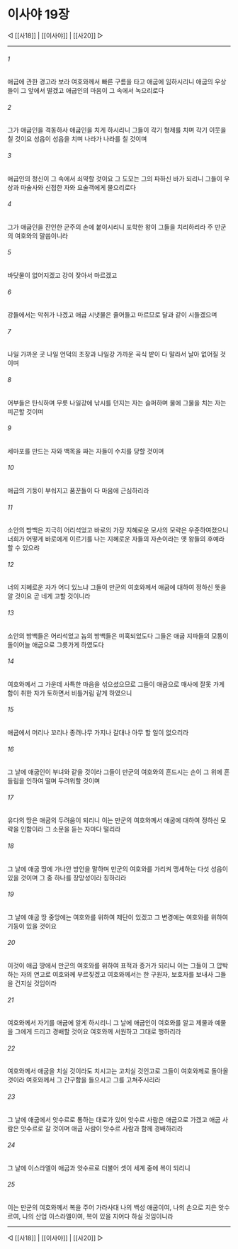 ﻿# 이사야 19장

◁ [[사18]] | [[이사야]] | [[사20]] ▷
***

###### 1
애굽에 관한 경고라 보라 여호와께서 빠른 구름을 타고 애굽에 임하시리니 애굽의 우상들이 그 앞에서 떨겠고 애굽인의 마음이 그 속에서 녹으리로다

###### 2
그가 애굽인을 격동하사 애굽인을 치게 하시리니 그들이 각기 형제를 치며 각기 이웃을 칠 것이요 성읍이 성읍을 치며 나라가 나라를 칠 것이며

###### 3
애굽인의 정신이 그 속에서 쇠약할 것이요 그 도모는 그의 파하신 바가 되리니 그들이 우상과 마술사와 신접한 자와 요술객에게 물으리로다

###### 4
그가 애굽인을 잔인한 군주의 손에 붙이시리니 포학한 왕이 그들을 치리하리라 주 만군의 여호와의 말씀이니라

###### 5
바닷물이 없어지겠고 강이 잦아서 마르겠고

###### 6
강들에서는 악취가 나겠고 애굽 시냇물은 줄어들고 마르므로 달과 같이 시들겠으며

###### 7
나일 가까운 곳 나일 언덕의 초장과 나일강 가까운 곡식 밭이 다 말라서 날아 없어질 것이며

###### 8
어부들은 탄식하며 무릇 나일강에 낚시를 던지는 자는 슬퍼하며 물에 그물을 치는 자는 피곤할 것이며

###### 9
세마포를 만드는 자와 백목을 짜는 자들이 수치를 당할 것이며

###### 10
애굽의 기둥이 부숴지고 품꾼들이 다 마음에 근심하리라

###### 11
소안의 방백은 지극히 어리석었고 바로의 가장 지혜로운 모사의 모략은 우준하여졌으니 너희가 어떻게 바로에게 이르기를 나는 지혜로운 자들의 자손이라는 옛 왕들의 후예라 할 수 있으랴

###### 12
너의 지혜로운 자가 어디 있느냐 그들이 만군의 여호와께서 애굽에 대하여 정하신 뜻을 알 것이요 곧 네게 고할 것이니라

###### 13
소안의 방백들은 어리석었고 놉의 방백들은 미혹되었도다 그들은 애굽 지파들의 모퉁이 돌이어늘 애굽으로 그릇가게 하였도다

###### 14
여호와께서 그 가운데 사특한 마음을 섞으셨으므로 그들이 애굽으로 매사에 잘못 가게 함이 취한 자가 토하면서 비틀거림 같게 하였으니

###### 15
애굽에서 머리나 꼬리나 종려나무 가지나 갈대나 아무 할 일이 없으리라

###### 16
그 날에 애굽인이 부녀와 같을 것이라 그들이 만군의 여호와의 흔드시는 손이 그 위에 흔들림을 인하여 떨며 두려워할 것이며

###### 17
유다의 땅은 애굽의 두려움이 되리니 이는 만군의 여호와께서 애굽에 대하여 정하신 모략을 인함이라 그 소문을 듣는 자마다 떨리라

###### 18
그 날에 애굽 땅에 가나안 방언을 말하며 만군의 여호와를 가리켜 맹세하는 다섯 성읍이 있을 것이며 그 중 하나를 장망성이라 칭하리라

###### 19
그 날에 애굽 땅 중앙에는 여호와를 위하여 제단이 있겠고 그 변경에는 여호와를 위하여 기둥이 있을 것이요

###### 20
이것이 애굽 땅에서 만군의 여호와를 위하여 표적과 증거가 되리니 이는 그들이 그 압박하는 자의 연고로 여호와께 부르짖겠고 여호와께서는 한 구원자, 보호자를 보내사 그들을 건지실 것임이라

###### 21
여호와께서 자기를 애굽에 알게 하시리니 그 날에 애굽인이 여호와를 알고 제물과 예물을 그에게 드리고 경배할 것이요 여호와께 서원하고 그대로 행하리라

###### 22
여호와께서 애굽을 치실 것이라도 치시고는 고치실 것인고로 그들이 여호와께로 돌아올 것이라 여호와께서 그 간구함을 들으시고 그를 고쳐주시리라

###### 23
그 날에 애굽에서 앗수르로 통하는 대로가 있어 앗수르 사람은 애굽으로 가겠고 애굽 사람은 앗수르로 갈 것이며 애굽 사람이 앗수르 사람과 함께 경배하리라

###### 24
그 날에 이스라엘이 애굽과 앗수르로 더불어 셋이 세계 중에 복이 되리니

###### 25
이는 만군의 여호와께서 복을 주어 가라사대 나의 백성 애굽이여, 나의 손으로 지은 앗수르여, 나의 산업 이스라엘이여, 복이 있을 지어다 하실 것임이니라

***
◁ [[사18]] | [[이사야]] | [[사20]] ▷